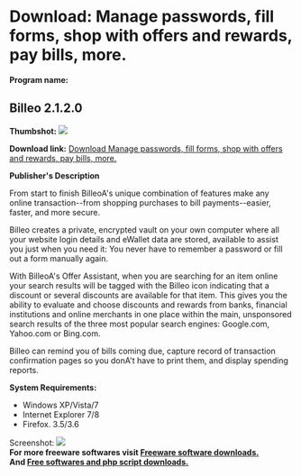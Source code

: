 # Download: Manage passwords, fill forms, shop with offers and rewards, pay bills, more.

**Program name:**

## Billeo 2.1.2.0

  
**Thumbshot:** ![](http://www.freewarefiles.com/screenshot/billeo_shot_md.jpg)   
  
**Download link:** [Download Manage passwords, fill forms, shop with offers and rewards, pay bills, more.](http://freesoftwares.boysofts.com/Billeo_program_13841.html)  
  


**Publisher's Description**  
  


From start to finish BilleoA's unique combination of features make any online transaction--from shopping purchases to bill payments--easier, faster, and more secure. 

Billeo creates a private, encrypted vault on your own computer where all your website login details and eWallet data are stored, available to assist you just when you need it: You never have to remember a password or fill out a form manually again. 

With BilleoA's Offer Assistant, when you are searching for an item online your search results will be tagged with the Billeo icon indicating that a discount or several discounts are available for that item. This gives you the ability to evaluate and choose discounts and rewards from banks, financial institutions and online merchants in one place within the main, unsponsored search results of the three most popular search engines: Google.com, Yahoo.com or Bing.com. 

Billeo can remind you of bills coming due, capture record of transaction confirmation pages so you donA't have to print them, and display spending reports.

**System Requirements:**

  * Windows XP/Vista/7 
  * Internet Explorer 7/8 
  * Firefox. 3.5/3.6 

  
  
Screenshot: ![](http://www.freewarefiles.com/screenshot/billeo_shot.jpg)   
**For more freeware softwares visit [Freeware software downloads.](http://freesoftwares.boysofts.com/)**   
**And [Free softwares and php script downloads.](http://www.boysofts.com/)**
